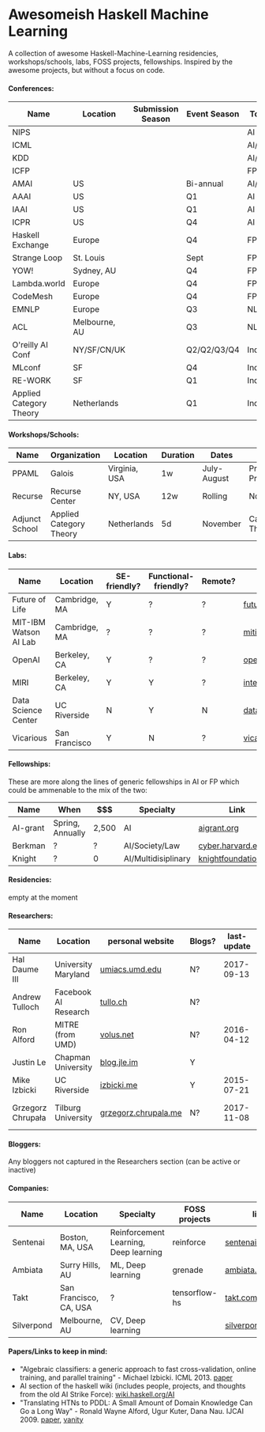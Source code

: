 # Awesomeish Haskell Machine Learning
A collection of awesome Haskell-Machine-Learning residencies, workshops/schools, labs, FOSS projects, fellowships. Inspired by the awesome projects, but without a focus on code.

#### Conferences:

| Name                    | Location      | Submission Season | Event Season | Topics   | Latest URL |
|-------------------------|---------------|-------------------|--------------|----------|------------|
| NIPS                    |               |                   |              | AI       | [nips.cc](https://nips.cc/) |
| ICML                    |               |                   |              | AI/ML    | [2017.icml.cc](https://2017.icml.cc/) |
| KDD                     |               |                   |              | AI/ML    | [kdd.org](http://www.kdd.org/) |
| ICFP                    |               |                   |              | FP/DS    | [icfpconference.org](http://www.icfpconference.org/) |
| AMAI                    | US            |                   | Bi-annual    | AI/CT    | [rutcor.rutgers.edu](http://rutcor.rutgers.edu/~amai/) |
| AAAI                    | US            |                   | Q1           | AI       | [aaai.org](https://www.aaai.org/Conferences/AAAI/aaai.php) |
| IAAI                    | US            |                   | Q1           | AI       | [aaai.org](https://www.aaai.org/Conferences/IAAI/iaai.php) |
| ICPR                    | US            |                   | Q4           | AI       | [icpr2016.org](http://www.icpr2016.org/site/) |
| Haskell Exchange        | Europe        |                   | Q4           | FP       | [skillsmatter.com](https://skillsmatter.com/conferences/7276-haskell-exchange-2016) |
| Strange Loop            | St. Louis     |                   | Sept         | FP/All   | [thestrangeloop.com](https://www.thestrangeloop.com/) |
| YOW!                    | Sydney, AU    |                   | Q4           | FP       | [sydney.yowconference.com.au](http://sydney.yowconference.com.au/) |
| Lambda.world            | Europe        |                   | Q4           | FP       | [lambda.world](http://www.lambda.world/) |
| CodeMesh                | Europe        |                   | Q4           | FP       | [codemesh.io](http://www.codemesh.io/) |
| EMNLP                   | Europe        |                   | Q3           | NLP      | [emnlp2017.net](http://emnlp2017.net/) |
| ACL                     | Melbourne, AU |                   | Q3           | NLP      | [wikicfp.com](http://wikicfp.com/cfp/servlet/event.showcfp?eventid=67104&copyownerid=2) |
| O'reilly AI Conf        | NY/SF/CN/UK   |                   | Q2/Q2/Q3/Q4  | Industry | [conferences.oreilly.com](https://conferences.oreilly.com/artificial-intelligence/ai-ny) |
| MLconf                  | SF            |                   | Q4           | Industry | [mlconf.com](http://www.mlconf.com/) |
| RE-WORK                 | SF            |                   | Q1           | Industry | [re-work.co](https://re-work.co/events/machine-intelligence-summit-san-francisco-2017) |
| Applied Category Theory | Netherlands   |                   | Q1           | Industry | [appliedcategorytheory.org](http://www.appliedcategorytheory.org/) |

[perma]: https://perma.cc/BNY6-RGV5
[cs-conf-rank]: http://webdocs.cs.ualberta.ca/~zaiane/htmldocs/ConfRanking.html
[clone-of-rank]: http://dsl.cds.iisc.ac.in/publications/CS_ConfRank.htm

#### Workshops/Schools:

| Name           | Organization            | Location      | Duration | Dates              | Focus                     | Link                                            |
|----------------|-------------------------|---------------|----------|--------------------|---------------------------|-------------------------------------------------|
| PPAML          | Galois                  | Virginia, USA | 1w       | July-August        | Probabilistic Programming | [ppaml.galois.com](http://ppaml.galois.com/wiki/wiki/SummerSchools) |
| Recurse        | Recurse Center          | NY, USA       | 12w      | Rolling            | None                      | [recurse.com](https://www.recurse.com/) |
| Adjunct School | Applied Category Theory | Netherlands   | 5d       | November           | Category Theory           | [appliedcategorytheory.org](http://www.appliedcategorytheory.org/school/) |

#### Labs:

| Name                  | Location      | SE-friendly? | Functional-friendly? | Remote? | Link                                                                             |
|-----------------------|---------------|--------------|----------------------| --------|----------------------------------------------------------------------------------|
| Future of Life        | Cambridge, MA | Y            | ?                    | ?       | [futureoflife.org](https://futureoflife.org/get-involved/) |
| MIT-IBM Watson AI Lab | Cambridge, MA | ?            | ?                    | ?       | [mitibmwatsonailab.mit.edu](http://mitibmwatsonailab.mit.edu/) |
| OpenAI                | Berkeley, CA  | Y            | ?                    | ?       | [openai.com](https://openai.com/) |
| MIRI                  | Berkeley, CA  | Y            | Y                    | ?       | [intelligence.org](https://intelligence.org/2017/04/30/software-engineer-internship-staff-openings/) |
| Data Science Center   | UC Riverside  | N            | Y                    | N       | [datascience.ucr.edu](http://datascience.ucr.edu/) |
| Vicarious             | San Francisco | Y            | N                    | ?       | [vicarious.com](https://www.vicarious.com/) |

<!-- there will be better projects for this somewhere else

#### FOSS Projects:

| Name                      | topics  |link                                          |
|---------------------------|---------|----------------------------------------------|
| chris-taylor/aima-haskell | haskell | https://github.com/chris-taylor/aima-haskell |
| diffusionkinetics/open    | haskell | https://github.com/diffusionkinetics/open    |
| Sentenai/reinforce        | haskell | https://github.com/Sentenai/reinforce        |
| AccelerateHS/accelerate   | haskell | https://github.com/AccelerateHS/accelerate   |
| hakaru-dev/hakaru         | haskell | https://github.com/hakaru-dev/hakaru         |
| adscib/monad-bayes        | haskell | https://github.com/adscib/monad-bayes        |
| OpenCog                   |         | http://opencog.org/                          |
| haskell-ml                | haskell | https://github.com/ajtulloch/haskell-ml      |
| hlearn                    | haskell | https://github.com/mikeizbicki/HLearn        |
| hopfield-networks         | haskell | https://github.com/ajtulloch/hopfield-networks |
| dnngraph                  | haskell | https://github.com/ajtulloch/dnngraph |
| lambdanet                 | haskell | https://github.com/jbarrow/LambdaNet |
| HSvm                      | c++ bindings | https://github.com/paulrzcz/HSvm |

-->

#### Fellowships:

These are more along the lines of generic fellowships in AI or FP which could be ammenable to the mix of the two:

| Name     | When             | $$$   | Specialty           | Link                         |
|----------|------------------|-------|---------------------|------------------------------|
| AI-grant | Spring, Annually | 2,500 | AI                  | [aigrant.org](https://aigrant.org/) |
| Berkman  | ?                | ?     | AI/Society/Law      | [cyber.harvard.edu](https://cyber.harvard.edu/) |
| Knight   | ?                | 0     | AI/Multidisiplinary | [knightfoundation.org](https://knightfoundation.org) |

#### Residencies:

empty at the moment

#### Researchers:

| Name              | Location              | personal website                              | Blogs? | last-update | Other Links           | Source |
|-------------------|-----------------------|-----------------------------------------------|--------|-------------|-----------------------|--------|
| Hal Daume III     | University Maryland   | [umiacs.umd.edu][researchers-site-hd]         | N?     | 2017-09-13  |                       | [SO][researchers-hd-so] |
| Andrew Tulloch    | Facebook AI Research  | [tullo.ch][researchers-site-at]               | N?     |             |                       | [github][researchers-at-gh] |
| Ron Alford        | MITRE (from UMD)      | [volus.net][researchers-site-ra]              | N?     | 2016-04-12  |                       | [haskell-cafe][researchers-ra-hc] |
| Justin Le         | Chapman University    | [blog.jle.im][researchers-site-jl]            | Y      |             |                       | everywhere / backprop |
| Mike Izbicki      | UC Riverside          | [izbicki.me][researchers-site-mi]             | Y      | 2015-07-21  |                       | everywhere / hlearn |
| Grzegorz Chrupała | Tilburg University    | [grzegorz.chrupala.me][researchers-site-gc]   | N?     | 2017-11-08  | [hackage][gc-hackage] | [gitter][researchers-gc-gitter]  |

[researchers-site-hd]:http://www.umiacs.umd.edu/~hal/software.html
[researchers-site-at]:http://tullo.ch/
[researchers-site-ra]:http://www.volus.net/
[researchers-site-jl]:https://blog.jle.im/
[researchers-site-mi]:https://izbicki.me/
[researchers-site-gc]:http://grzegorz.chrupala.me/
[researchers-hd-so]:https://stackoverflow.com/questions/2268885/machine-learning-in-ocaml-or-haskell
[researchers-at-gh]:https://github.com/ajtulloch
[researchers-ra-hc]:https://mail.haskell.org/pipermail/haskell-cafe/2010-May/077343.html
[researchers-gc-hackage]:https://hackage.haskell.org/user/GrzegorzChrupala
[researchers-gc-gitter]:https://gitter.im/dataHaskell/Lobby?at=5a0956d7614889d4757375d1

#### Bloggers:

Any bloggers not captured in the Researchers section (can be active or inactive)

#### Companies:

| Name          | Location               | Specialty                                      | FOSS projects | link                             |
|---------------|------------------------|------------------------------------------------|---------------|----------------------------------|
| Sentenai      | Boston, MA, USA        | Reinforcement Learning, Deep learning          | reinforce     | [sentenai.com](www.sentenai.com) |
| Ambiata       | Surry Hills, AU        | ML, Deep learning                              | grenade       | [ambiata.com](https://ambiata.com/) |
| Takt          | San Francisco, CA, USA | ?                                              | tensorflow-hs | [takt.com](www.takt.com) |
| Silverpond    | Melbourne, AU          | CV, Deep learning                              |               | [silverpond.com.au](http://silverpond.com.au) |

#### Papers/Links to keep in mind:

- "Algebraic classifiers: a generic approach to fast cross-validation, online training, and parallel training" - Michael Izbicki. ICML 2013. [paper](https://izbicki.me/public/papers/icml2013-algebraic-classifiers.pdf)
- AI section of the haskell wiki (includes people, projects, and thoughts from the old AI Strike Force): [wiki.haskell.org/AI](https://wiki.haskell.org/AI)
- "Translating HTNs to PDDL: A Small Amount of Domain Knowledge Can Go a Long Way" - Ronald Wayne Alford, Ugur Kuter, Dana Nau. IJCAI 2009. [paper](https://www.ijcai.org/Proceedings/09/Papers/272.pdf), [vanity](http://www.cs.umd.edu/projects/planning/data/alford09translating/)

